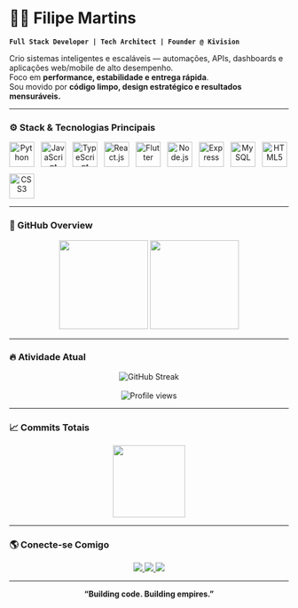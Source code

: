 # 👨‍💻 Filipe Martins

**`Full Stack Developer | Tech Architect | Founder @ Kivision`**

Crio sistemas inteligentes e escaláveis — automações, APIs, dashboards e aplicações web/mobile de alto desempenho.  
Foco em **performance, estabilidade e entrega rápida**.  
Sou movido por **código limpo, design estratégico e resultados mensuráveis.**

---

### ⚙️ Stack & Tecnologias Principais

<div align="center" style="display: flex; flex-wrap: wrap; gap: 12px;">
  <img src="https://cdn.jsdelivr.net/gh/devicons/devicon@latest/icons/python/python-original.svg" width="45px" title="Python" />
  <img src="https://cdn.jsdelivr.net/gh/devicons/devicon@latest/icons/javascript/javascript-original.svg" width="45px" title="JavaScript" />
  <img src="https://cdn.jsdelivr.net/gh/devicons/devicon@latest/icons/typescript/typescript-original.svg" width="45px" title="TypeScript" />
  <img src="https://cdn.jsdelivr.net/gh/devicons/devicon@latest/icons/react/react-original.svg" width="45px" title="React.js" />
  <img src="https://cdn.jsdelivr.net/gh/devicons/devicon@latest/icons/flutter/flutter-original.svg" width="45px" title="Flutter" />
  <img src="https://cdn.jsdelivr.net/gh/devicons/devicon@latest/icons/nodejs/nodejs-original.svg" width="45px" title="Node.js" />
  <img src="https://cdn.jsdelivr.net/gh/devicons/devicon@latest/icons/express/express-original.svg" width="45px" title="Express" />
  <img src="https://cdn.jsdelivr.net/gh/devicons/devicon@latest/icons/mysql/mysql-original.svg" width="45px" title="MySQL" />
  <img src="https://cdn.jsdelivr.net/gh/devicons/devicon@latest/icons/html5/html5-original.svg" width="45px" title="HTML5" />
  <img src="https://cdn.jsdelivr.net/gh/devicons/devicon@latest/icons/css3/css3-original.svg" width="45px" title="CSS3" />
</div>

---

### 🚀 GitHub Overview

<div align="center">
  <img height="160px" src="https://github-readme-stats.vercel.app/api?username=filipemarttns&show_icons=true&theme=tokyonight&include_all_commits=true&hide_border=true&locale=pt-br" />
  <img height="160px" src="https://github-readme-stats.vercel.app/api/top-langs/?username=filipemarttns&layout=compact&theme=tokyonight&hide_border=true&custom_title=Tecnologias&langs_count=8" />
</div>

---

### 🔥 Atividade Atual

<div align="center">
  <img src="https://streak-stats.demolab.com?user=filipemarttns&theme=tokyonight&hide_border=true&date_format=j%20M%5B%20Y%5D" alt="GitHub Streak" />
  <br><br>
  <img src="https://komarev.com/ghpvc/?username=filipemarttns&color=blueviolet&style=for-the-badge&label=VISITAS+NO+PERFIL" alt="Profile views" />
</div>

---

### 📈 Commits Totais

<div align="center">
  <img src="https://github-readme-stats.vercel.app/api?username=filipemarttns&count_private=true&show_icons=true&include_all_commits=true&theme=tokyonight&custom_title=Commits+Totais&hide_border=true" height="130px" />
</div>

---

### 🌎 Conecte-se Comigo

<div align="center">
  <a href="https://www.linkedin.com/in/filipe-gabriel-13864a265" target="_blank">
    <img src="https://img.shields.io/badge/-LinkedIn-%230077B5?style=for-the-badge&logo=linkedin&logoColor=white" />
  </a>
  <a href="https://www.instagram.com/filipe.marttns" target="_blank">
    <img src="https://img.shields.io/badge/-Instagram-%23E4405F?style=for-the-badge&logo=instagram&logoColor=white" />
  </a>
  <a href="https://github.com/filipemarttns" target="_blank">
    <img src="https://img.shields.io/badge/-GitHub-%2312100E?style=for-the-badge&logo=github&logoColor=white" />
  </a>
</div>

---

<div align="center">
  <strong>“Building code. Building empires.”</strong>
</div>
